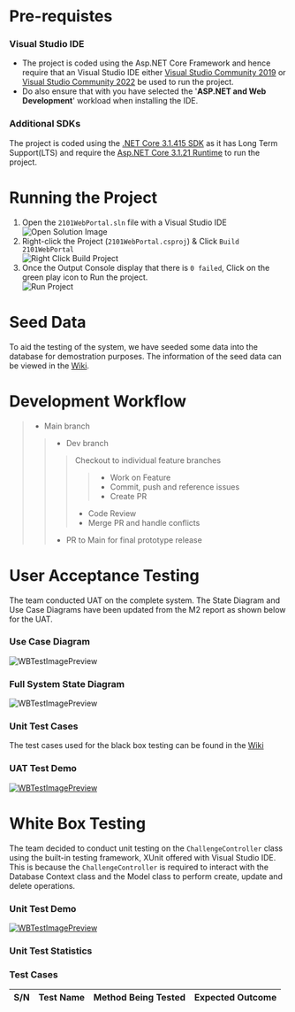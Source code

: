 # Pre-requistes
### Visual Studio IDE
* The project is coded using the Asp.NET Core Framework and hence require that an Visual Studio IDE either [Visual Studio Community 2019](https://visualstudio.microsoft.com/downloads/) or [Visual Studio Community 2022](https://visualstudio.microsoft.com/downloads/) be used to run the project. 
* Do also ensure that with you have selected the '**ASP.NET and Web Development**' workload when installing the IDE.  

### Additional SDKs
The project is coded using the [.NET Core 3.1.415 SDK](https://dotnet.microsoft.com/download/dotnet/thank-you/sdk-3.1.415-windows-x64-installer) as it has Long Term Support(LTS) and require the [Asp.NET Core 3.1.21 Runtime](https://dotnet.microsoft.com/download/dotnet/thank-you/runtime-aspnetcore-3.1.21-windows-x64-installer) to run the project.

# Running the Project
1. Open the `2101WebPortal.sln` file with a Visual Studio IDE
<br />![Open Solution Image](https://res.cloudinary.com/dj6afbyih/image/upload/v1637216507/ict1004/odkv89lttlexndkhxexd.jpg)
2. Right-click the Project (`2101WebPortal.csproj`) & Click `Build 2101WebPortal`
<br />![Right Click Build Project](https://res.cloudinary.com/dj6afbyih/image/upload/v1637216507/ict1004/odkv89lttlexndkhxexd.jpg) 
3. Once the Output Console display that there is `0 failed`, Click on the green play icon to Run the project.
<br />![Run Project](https://res.cloudinary.com/dj6afbyih/image/upload/v1637216507/ict1004/odkv89lttlexndkhxexd.jpg)

# Seed Data
To aid the testing of the system, we have seeded some data into the database for demostration purposes. The information of the seed data can be viewed in the [Wiki](https://github.com/cweiwenr/ICT2101-team-p3-3/wiki/Seed-Data).

# Development Workflow

> + Main branch
>> + Dev branch
>>> Checkout to individual feature branches
>>>> + Work on Feature
>>>> + Commit, push and reference issues
>>>> + Create PR
>>> + Code Review
>>> + Merge PR and handle conflicts
>> + PR to Main for final prototype release

# User Acceptance Testing
The team conducted UAT on the complete system. The State Diagram and Use Case Diagrams have been updated from the M2 report as shown below for the UAT. 

### Use Case Diagram
![WBTestImagePreview](https://res.cloudinary.com/dc6eqgbc0/image/upload/v1638108353/M2_-_use_case_diagram_llqutc.png)

### Full System State Diagram
![WBTestImagePreview](https://res.cloudinary.com/dc6eqgbc0/image/upload/v1638108358/newest_state_-_Copy_of_Copy_of_Page_1_1_rfu02u.png)

### Unit Test Cases
The test cases used for the black box testing can be found in the [Wiki](https://github.com/cweiwenr/ICT2101-team-p3-3/wiki/Test-Cases-for-User-Acceptance-Testing)

### UAT Test Demo
[![WBTestImagePreview](https://res.cloudinary.com/dj6afbyih/image/upload/v1638179472/Screenshot_2021-11-29_at_17.49.17_ed4gwl.png)](https://www.youtube.com/watch?v=kCtZK9qRJxc "ICT2x01 team3-p3 UAT")

# White Box Testing
The team decided to conduct unit testing on the `ChallengeController` class using the built-in testing framework, XUnit offered with Visual Studio IDE. This is because the `ChallengeController` is required to interact with the Database Context class and the Model class to perform create, update and delete operations.

### Unit Test Demo
[![WBTestImagePreview](https://res.cloudinary.com/dj6afbyih/image/upload/v1638017614/ict1004/Screenshot_2021-11-27_at_20.53.09_kdpfxz.png)](https://www.youtube.com/watch?v=74vZE54VEos "ICT2X01 P3-3 White Box Testing")

### Unit Test Statistics

### Test Cases
| S/N | Test Name                                                               | Method Being Tested | Expected Outcome |
| --- | ----------------------------------------------------------------------- | ------------------- | ---------------- |

